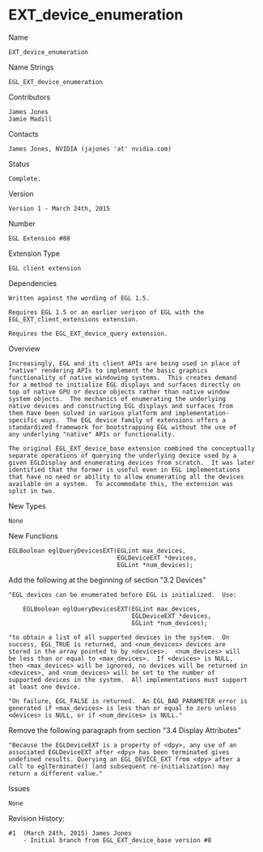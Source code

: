 # EXT_device_enumeration

Name

    EXT_device_enumeration

Name Strings

    EGL_EXT_device_enumeration

Contributors

    James Jones
    Jamie Madill

Contacts

    James Jones, NVIDIA (jajones 'at' nvidia.com)

Status

    Complete.

Version

    Version 1 - March 24th, 2015

Number

    EGL Extension #88

Extension Type

    EGL client extension

Dependencies

    Written against the wording of EGL 1.5.

    Requires EGL 1.5 or an earlier verison of EGL with the
    EGL_EXT_client_extensions extension.

    Requires the EGL_EXT_device_query extension.

Overview

    Increasingly, EGL and its client APIs are being used in place of
    "native" rendering APIs to implement the basic graphics
    functionality of native windowing systems.  This creates demand
    for a method to initialize EGL displays and surfaces directly on
    top of native GPU or device objects rather than native window
    system objects.  The mechanics of enumerating the underlying
    native devices and constructing EGL displays and surfaces from
    them have been solved in various platform and implementation-
    specific ways.  The EGL device family of extensions offers a
    standardized framework for bootstrapping EGL without the use of
    any underlying "native" APIs or functionality.

    The original EGL_EXT_device_base extension combined the conceptually
    separate operations of querying the underlying device used by a
    given EGLDisplay and enumerating devices from scratch.  It was later
    identified that the former is useful even in EGL implementations
    that have no need or ability to allow enumerating all the devices
    available on a system.  To accommodate this, the extension was
    split in two.

New Types

    None

New Functions

    EGLBoolean eglQueryDevicesEXT(EGLint max_devices,
                                  EGLDeviceEXT *devices,
                                  EGLint *num_devices);

Add the following at the beginning of section "3.2 Devices"

    "EGL devices can be enumerated before EGL is initialized.  Use:

        EGLBoolean eglQueryDevicesEXT(EGLint max_devices,
                                      EGLDeviceEXT *devices,
                                      EGLint *num_devices);

    "to obtain a list of all supported devices in the system.  On
    success, EGL_TRUE is returned, and <num_devices> devices are
    stored in the array pointed to by <devices>.  <num_devices> will
    be less than or equal to <max_devices>.  If <devices> is NULL,
    then <max_devices> will be ignored, no devices will be returned in
    <devices>, and <num_devices> will be set to the number of
    supported devices in the system.  All implementations must support
    at least one device.

    "On failure, EGL_FALSE is returned.  An EGL_BAD_PARAMETER error is
    generated if <max_devices> is less than or equal to zero unless
    <devices> is NULL, or if <num_devices> is NULL."

Remove the following paragraph from section "3.4 Display Attributes"

    "Because the EGLDeviceEXT is a property of <dpy>, any use of an
    associated EGLDeviceEXT after <dpy> has been terminated gives
    undefined results. Querying an EGL_DEVICE_EXT from <dpy> after a
    call to eglTerminate() (and subsequent re-initialization) may
    return a different value."

Issues

    None

Revision History:

    #1  (March 24th, 2015) James Jones
        - Initial branch from EGL_EXT_device_base version #8
